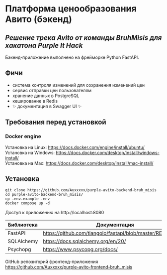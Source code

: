 # Платформа ценообразования Авито (бэкенд)
## _Решение трека Avito от команды BruhMisis для хакатона Purple It Hack_

Бэкенд-приложение выполнено на фрейморке Python FastAPI. 

## Фичи
- система контроля изменений для сохранения изменений цен 
- сервис отправки цен пользователям
- хранение данных в PostgreSQL 
- кеширование в Redis
- ✨ документация в Swagger UI ✨

## Требования перед установкой
### Docker engine
Установка на Linux: https://docs.docker.com/engine/install/ubuntu/ <br>
Установка на Windows: https://docs.docker.com/desktop/install/windows-install/ <br>
Установка на Mac: https://docs.docker.com/desktop/install/mac-install/ <br>

## Установка
    git clone https://github.com/Auxxxxx/purple-avito-backend-bruh_misis
    cd purple-avito-backend-bruh_misis/
    cp .env.example .env
    docker compose up -d
Доступ к приложению на http://localhost:8080

| Библиотека       | Документация                                               |
|------------------|------------------------------------------------------------|
| FastAPI          | https://github.com/tiangolo/fastapi/blob/master/README.md] |
| SQLAlchemy       | https://docs.sqlalchemy.org/en/20/                         |
| Psychopg         | https://www.psycopg.org/docs/                              |

GitHub репозиторий фронтенд-приложения https://github.com/Auxxxxx/purple-avito-frontend-bruh_misis
